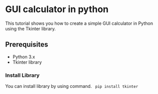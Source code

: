 # GUI calculator in python
This tutorial shows you how to create a simple GUI calculator in Python using the Tkinter library.

## Prerequisites
- Python 3.x
- Tkinter library

### Install Library
You can install library by using command.
<code> pip install tkinter <code>

